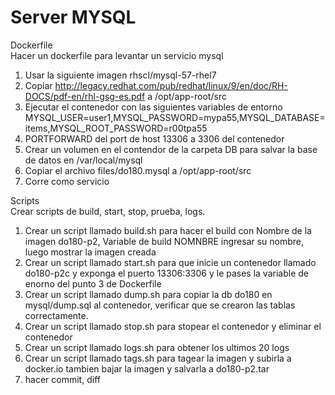 # Server MYSQL
Dockerfile  
Hacer un dockerfile para levantar un servicio mysql
1) Usar la siguiente imagen rhscl/mysql-57-rhel7
1) Copiar http://legacy.redhat.com/pub/redhat/linux/9/en/doc/RH-DOCS/pdf-en/rhl-gsg-es.pdf a /opt/app-root/src
2) Ejecutar el contenedor con las siguientes variables de entorno MYSQL_USER=user1,MYSQL_PASSWORD=mypa55,MYSQL_DATABASE=items,MYSQL_ROOT_PASSWORD=r00tpa55
3) PORTFORWARD del port de host 13306 a 3306 del contenedor 
4) Crear un volumen en el contendor de la carpeta DB para salvar la base de datos en /var/local/mysql
5) Copiar el archivo files/do180.mysql a /opt/app-root/src
8) Corre como servicio

Scripts  
Crear scripts de build, start, stop, prueba, logs.
1) Crear un script llamado build.sh para hacer el build con Nombre de la imagen do180-p2, Variable de build NOMNBRE ingresar su nombre, luego mostrar la imagen creada
2) Crear un script llamado start.sh para que inicie un contenedor llamado do180-p2c y exponga el puerto 13306:3306 y le pases la variable de enorno del punto 3 de Dockerfile
3) Crear un script llamado dump.sh para copiar la db do180 en mysql/dump.sql al contenedor, verificar que se crearon las tablas correctamente.
4) Crear un script llamado stop.sh para stopear el contenedor y eliminar el contenedor
5) Crear un script llamado logs.sh para obtener los ultimos 20 logs
6) Crear un script llamado tags.sh para tagear la imagen y subirla a docker.io tambien bajar la imagen y salvarla a do180-p2.tar
7) hacer commit, diff

